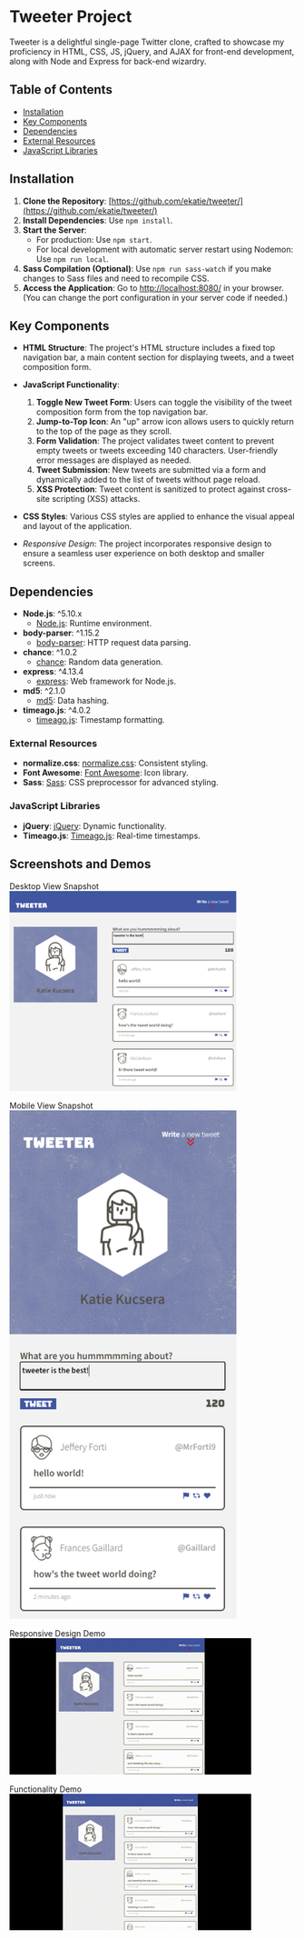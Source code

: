 # Tweeter Project

Tweeter is a delightful single-page Twitter clone, crafted to showcase my proficiency in HTML, CSS, JS, jQuery, and AJAX for front-end development, along with Node and Express for back-end wizardry.

## Table of Contents

- [Installation](#installation)
- [Key Components](#key-components)
- [Dependencies](#dependencies)
- [External Resources](#external-resources)
- [JavaScript Libraries](#javascript-libraries)

## Installation

1. **Clone the Repository**: [https://github.com/ekatie/tweeter/](https://github.com/ekatie/tweeter/)
2. **Install Dependencies**: Use `npm install`.
3. **Start the Server**:
   - For production: Use `npm start`.
   - For local development with automatic server restart using Nodemon: Use `npm run local`.
4. **Sass Compilation (Optional)**: Use `npm run sass-watch` if you make changes to Sass files and need to recompile CSS.
5. **Access the Application**: Go to [http://localhost:8080/](http://localhost:8080/) in your browser. (You can change the port configuration in your server code if needed.)

## Key Components

- **HTML Structure**: The project's HTML structure includes a fixed top navigation bar, a main content section for displaying tweets, and a tweet composition form.

- **JavaScript Functionality**:
   1. **Toggle New Tweet Form**: Users can toggle the visibility of the tweet composition form from the top navigation bar.
   2. **Jump-to-Top Icon**: An "up" arrow icon allows users to quickly return to the top of the page as they scroll.
   3. **Form Validation**: The project validates tweet content to prevent empty tweets or tweets exceeding 140 characters. User-friendly error messages are displayed as needed.
   4. **Tweet Submission**: New tweets are submitted via a form and dynamically added to the list of tweets without page reload.
   5. **XSS Protection**: Tweet content is sanitized to protect against cross-site scripting (XSS) attacks.

- **CSS Styles**: Various CSS styles are applied to enhance the visual appeal and layout of the application.
 - *Responsive Design*: The project incorporates responsive design to ensure a seamless user experience on both desktop and smaller screens.

## Dependencies

- **Node.js**: ^5.10.x
  - [Node.js](https://nodejs.org/): Runtime environment.
- **body-parser**: ^1.15.2
  - [body-parser](https://www.npmjs.com/package/body-parser): HTTP request data parsing.
- **chance**: ^1.0.2
  - [chance](https://www.npmjs.com/package/chance): Random data generation.
- **express**: ^4.13.4
  - [express](https://www.npmjs.com/package/express): Web framework for Node.js.
- **md5**: ^2.1.0
  - [md5](https://www.npmjs.com/package/md5): Data hashing.
- **timeago.js**: ^4.0.2
  - [timeago.js](https://www.npmjs.com/package/timeago.js): Timestamp formatting.

### External Resources

- **normalize.css**: [normalize.css](https://cdnjs.cloudflare.com/ajax/libs/normalize/8.0.1/normalize.min.css): Consistent styling.
- **Font Awesome**: [Font Awesome](https://cdnjs.cloudflare.com/ajax/libs/font-awesome/6.4.2/css/all.min.css): Icon library.
- **Sass**: [Sass](https://sass-lang.com/): CSS preprocessor for advanced styling.

### JavaScript Libraries

- **jQuery**: [jQuery](https://ajax.googleapis.com/ajax/libs/jquery/3.4.1/jquery.min.js): Dynamic functionality.
- **Timeago.js**: [Timeago.js](https://cdnjs.cloudflare.com/ajax/libs/timeago.js/4.0.2/timeago.min.js): Real-time timestamps.

## Screenshots and Demos

Desktop View Snapshot  
<img src="./media/screenshot-desktop.png" width="400">  

Mobile View Snapshot  
<img src="./media/screenshot-mobile.png" width="400">  

Responsive Design Demo  
![GIF](./media/responsive-design.gif)  

Functionality Demo  
![GIF](./media/desktop-tweeter.gif)  